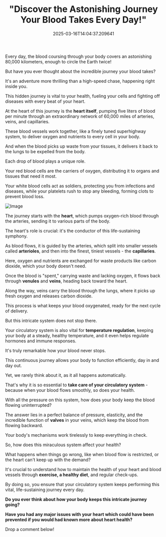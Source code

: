 ﻿---
categories:
- Science
date: '2025-03-16T14:04:37.209641'
draft: false
excerpt: Embark on a fascinating voyage of discovery, travelling the 80,000 km your
  blood covers every day. Learn about the mind-boggling highway system within us and
  the heroic mission of our blood cells inside our veins.
featured_image: /images/d61bf3edce-20250316140324-0.jpg
subcategories:
- Human Anatomy
title: '"Discover the Astonishing Journey Your Blood Takes Every Day!"'
version: short

---

Every day, the blood coursing through your body covers an astonishing 80,000 kilometers, enough to circle the Earth twice! 

But have you ever thought about the incredible journey your blood takes? 

It's an adventure more thrilling than a high-speed chase, happening right inside you. 

This hidden journey is vital to your health, fueling your cells and fighting off diseases with every beat of your heart.

At the heart of this journey is the **heart itself**, pumping five liters of blood per minute through an extraordinary network of 60,000 miles of arteries, veins, and capillaries. 

These blood vessels work together, like a finely tuned superhighway system, to deliver oxygen and nutrients to every cell in your body. 

And when the blood picks up waste from your tissues, it delivers it back to the lungs to be expelled from the body.

Each drop of blood plays a unique role. 

Your red blood cells are the carriers of oxygen, distributing it to organs and tissues that need it most. 

Your white blood cells act as soldiers, protecting you from infections and diseases, while your platelets rush to stop any bleeding, forming clots to prevent blood loss.

![Image](/images/d61bf3edce-20250316140356-1.jpg)

The journey starts with the **heart**, which pumps oxygen-rich blood through the arteries, sending it to various parts of the body. 

The heart's role is crucial: it's the conductor of this life-sustaining symphony. 

As blood flows, it is guided by the arteries, which split into smaller vessels called **arterioles**, and then into the finest, tiniest vessels - the **capillaries**. 

Here, oxygen and nutrients are exchanged for waste products like carbon dioxide, which your body doesn't need.

Once the blood is "spent," carrying waste and lacking oxygen, it flows back through **venules** and **veins**, heading back toward the heart. 

Along the way, veins carry the blood through the lungs, where it picks up fresh oxygen and releases carbon dioxide. 

This process is what keeps your blood oxygenated, ready for the next cycle of delivery.

But this intricate system does not stop there. 

Your circulatory system is also vital for **temperature regulation**, keeping your body at a steady, healthy temperature, and it even helps regulate hormones and immune responses.

It's truly remarkable how your blood never stops. 

This continuous journey allows your body to function efficiently, day in and day out. 

Yet, we rarely think about it, as it all happens automatically. 

That's why it is so essential to **take care of your circulatory system** - because when your blood flows smoothly, so does your health.

With all the pressure on this system, how does your body keep the blood flowing uninterrupted? 

The answer lies in a perfect balance of pressure, elasticity, and the incredible function of **valves** in your veins, which keep the blood from flowing backward. 

Your body's mechanisms work tirelessly to keep everything in check.

So, how does this miraculous system affect your health? 

What happens when things go wrong, like when blood flow is restricted, or the heart can't keep up with the demand? 

It's crucial to understand how to maintain the health of your heart and blood vessels through **exercise, a healthy diet**, and regular check-ups. 

By doing so, you ensure that your circulatory system keeps performing this vital, life-sustaining journey every day.

**Do you ever think about how your body keeps this intricate journey going?**

**Have you had any major issues with your heart which could have been prevented if you would had known more about heart health?**

Drop a comment below!
